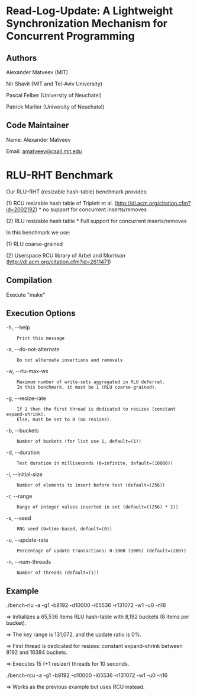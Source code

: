 
Read-Log-Update: A Lightweight Synchronization Mechanism for Concurrent Programming
===================================================================================

Authors
-------
Alexander Matveev (MIT)

Nir Shavit (MIT and Tel-Aviv University)

Pascal Felber (University of Neuchatel)

Patrick Marlier (University of Neuchatel)

Code Maintainer
-----------------
Name:  Alexander Matveev

Email: amatveev@csail.mit.edu

RLU-RHT Benchmark
=================
Our RLU-RHT (resizable hash-table) benchmark provides:

(1) RCU resizable hash table of Triplett et al. (http://dl.acm.org/citation.cfm?id=2002192)
    * no support for concurrent inserts/removes

(2) RLU resizable hash table
    * Full support for concurrent inserts/removes

In this benchmark we use:

(1) RLU coarse-grained

(2) Userspace RCU library of Arbel and Morrison (http://dl.acm.org/citation.cfm?id=2611471)

Compilation
-----------
Execute "make"

Execution Options
-----------------
  -h, --help
        
        Print this message

  -a, --do-not-alternate
	    
        Do not alternate insertions and removals

  -w, --rlu-max-ws
	    
        Maximum number of write-sets aggregated in RLU deferral.
        In this benchmark, it must be 1 (RLU coarse-grained).

  -g, --resize-rate
        
        If 1 then the first thread is dedicated to resizes (constant expand-shrink).
        Else, must be set to 0 (no resizes).

  -b, --buckets
        
        Number of buckets (for list use 1, default=(1))

  -d, --duration <int>
        
        Test duration in milliseconds (0=infinite, default=(10000))

  -i, --initial-size <int>
        
        Number of elements to insert before test (default=(256))

  -r, --range <int>
        
        Range of integer values inserted in set (default=((256) * 2))

  -s, --seed <int>
        
        RNG seed (0=time-based, default=(0))

  -u, --update-rate <int>
        
        Percentage of update transactions: 0-1000 (100%) (default=(200))

  -n, --num-threads <int>
	    
        Number of threads (default=(1))

Example
-------
./bench-rlu -a -g1 -b8192 -d10000 -i65536 -r131072 -w1 -u0 -n16

  => Initializes a 65,536 items RLU hash-table with 8,192 buckets (8 items per bucket).

  => The key range is 131,072, and the update ratio is 0%.

  => First thread is dedicated for resizes: constant expand-shrink between 8192 and 16384 buckets.

  => Executes 15 (+1 resizer) threads for 10 seconds.
 
./bench-rcu -a -g1 -b8192 -d10000 -i65536 -r131072 -w1 -u0 -n16

  => Works as the previous example but uses RCU instead.

